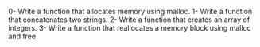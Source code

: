 0-	Write a function that allocates memory using malloc.
1-	Write a function that concatenates two strings.
2-	Write a function that creates an array of integers.
3-	Write a function that reallocates a memory block using malloc and free
